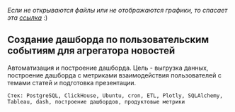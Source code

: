 
*Если не открываются файлы или не отображаются графики, то спасает эта [ссылка](https://nbviewer.jupyter.org/github/sergeevdm/Portfolio/tree/main/Creating-dashboard-for-custom-events-for-news-aggregator/)* :)

## Создание дашборда по пользовательским событиям для агрегатора новостей

Автоматизация и построение дашборда. Цель - выгрузка данных, построение дашборда с метриками взаимодействия пользователей с темами статей и подготовка презентации.

`Стек: PostgreSQL, ClickHouse, Ubuntu, cron, ETL, Plotly, SQLAlchemy, Tableau, dash, построение дашбордов, продуктовые метрики`
